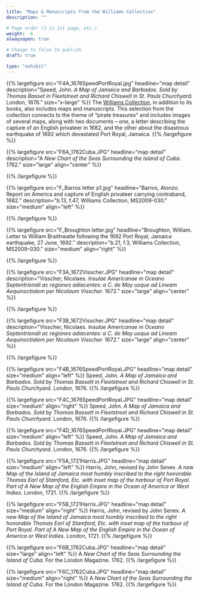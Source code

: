 ```yaml
---
title: "Maps & Manuscripts from the Williams Collection"
description: ""

# Page order (1 is 1st page, etc.)
weight:  6
alwaysopen: true

# Change to false to publish.
draft: true

type: "exhibit"
---
```


{{% largefigure src="F4A_1676SpeedPortRoyal.jpg"
                headline="map detail"
                description="Speed, John. *A Map of Jamaica and Barbados. Sold by Thomas Basset in Fleetstreet and Richard Chiswell in St. Pauls Churchyard.* London, 1676."
                size="x-large" %}}
The [Williams Collection](http://hdl.handle.net/2345/1022), in addition to its books, also includes maps and manuscripts. This selection from the collection connects to the theme of “pirate treasures” and includes images of several maps, along with two documents – one, a letter describing the capture of an English privateer in 1682, and the other about the disastrous earthquake of 1692 which devastated Port Royal, Jamaica.
{{% /largefigure %}}

{{% largefigure src="F6A_1762Cuba.JPG"
                headline="map detail"
                description="A *New Chart of the Seas Surrounding the Island of Cuba.* 1762." 
                size="large" align="center" %}}
      		
{{% /largefigure %}}

{{% largefigure src="F_Barros letter p1.jpg"
                headline="Barros, Alonzo. Report on America and capture of English privateer carrying contraband, 1682."
                description="b.13, f.47, Williams Collection, MS2009-030."				
                size="medium"
                align="left" %}}

{{% /largefigure %}}

{{% largefigure src="F_Broughton letter.jpg"
                headline="Broughton, William. Letter to William Braithwaite following the 1692 Port Royal, Jamaica earthquake, 27 June, 1692."
				description="b.21, f.3, Williams Collection, MS2009-030."
                size="medium"
                align="right" %}}

{{% /largefigure %}}

{{% largefigure src="F3A_1672Visscher.JPG"
                headline="map detail"
                description="Visscher, Nicolaes. *Insulae Americanae in Oceano Septentrionali ac regiones adiacentes: a C. de May usque ad Lineam Aequinoctialem  per Nicolaum Visscher.* 1672." 
                size="large" align="center" %}}
			
{{% /largefigure %}}

{{% largefigure src="F3B_1672Visscher.JPG"
                headline="map detail"
                description="Visscher, Nicolaes. *Insulae Americanae in Oceano Septentrionali ac regiones adiacentes: a C. de May usque ad Lineam Aequinoctialem  per Nicolaum Visscher.* 1672." 
                size="large" align="center" %}}
			
{{% /largefigure %}}

{{% largefigure src="F4B_1676SpeedPortRoyal.JPG"
                headline="map detail"
                size="medium"
                align="left" %}}
Speed, John. *A Map of Jamaica and Barbados. Sold by Thomas Bassett in Fleetstreet and Richard Chiswell in St. Pauls Churchyard.* London, 1676.
{{% /largefigure %}}

{{% largefigure src="F4C_1676SpeedPortRoyal.JPG"
                headline="map detail"
                size="medium"
                align="right" %}}
Speed, John. *A Map of Jamaica and Barbados. Sold by Thomas Bassett in Fleetstreet and Richard Chiswell in St. Pauls Churchyard.* London, 1676.
{{% /largefigure %}}

{{% largefigure src="F4D_1676SpeedPortRoyal.JPG"
                headline="map detail"
                size="medium"
                align="left" %}}
Speed, John. *A Map of Jamaica and Barbados. Sold by Thomas Bassett in Fleetstreet and Richard Chiswell in St. Pauls Churchyard.* London, 1676.
{{% /largefigure %}}

{{% largefigure src="F5A_1721Harris.JPG"
                headline="map detail"
                size="medium"
                align="left" %}}
Harris, John, revised by John Senex. *A new Map of the Island of Jamaica most humbly inscribed to the right honorable Thomas Earl of Stamford, Etc. with inset map of the harbour of Port Royal. Part of A New Map of the English Empire in the Ocean of America or West Indies.* London, 1721.
{{% /largefigure %}}

{{% largefigure src="F5B_1721Harris.JPG"
                headline="map detail"
                size="medium"
                align="right" %}}
Harris, John, revised by John Senex. *A new Map of the Island of Jamaica most humbly inscribed to the right honorable Thomas Earl of Stamford, Etc. with inset map of the harbour of Port Royal. Part of A New Map of the English Empire in the Ocean of America or West Indies.* London, 1721.
{{% /largefigure %}}

{{% largefigure src="F6B_1762Cuba.JPG"
                headline="map detail"
                size="large"
                align="left" %}}
A *New Chart of the Seas Surrounding the Island of Cuba.* For the London Magazine. 1762.
{{% /largefigure %}}

{{% largefigure src="F6C_1762Cuba.JPG"
                headline="map detail"
                size="medium"
                align="right" %}}
A *New Chart of the Seas Surrounding the Island of Cuba.* For the London Magazine. 1762.
{{% /largefigure %}}

